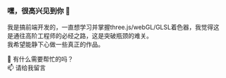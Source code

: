 ### 嘿，很高兴见到你 👋

我是搞前端开发的，一直想学习并掌握three.js/webGL/GLSL着色器，我觉得这是通往高阶工程师的必经之路，这是突破瓶颈的难关。<br/>
我希望能静下心做一些真正的作品。

💬 有什么需要帮忙的吗？<br/>
📫 请给我留言

<!--
**javaLuo/javaLuo** is a ✨ _special_ ✨ repository because its `README.md` (this file) appears on your GitHub profile.

Here are some ideas to get you started:

- 🔭 I’m currently working on ...
- 🌱 I’m currently learning ...
- 👯 I’m looking to collaborate on ...
- 🤔 I’m looking for help with ...
- 💬 Ask me about ...
- 📫 How to reach me: ...
- 😄 Pronouns: ...
- ⚡ Fun fact: ...
-->
